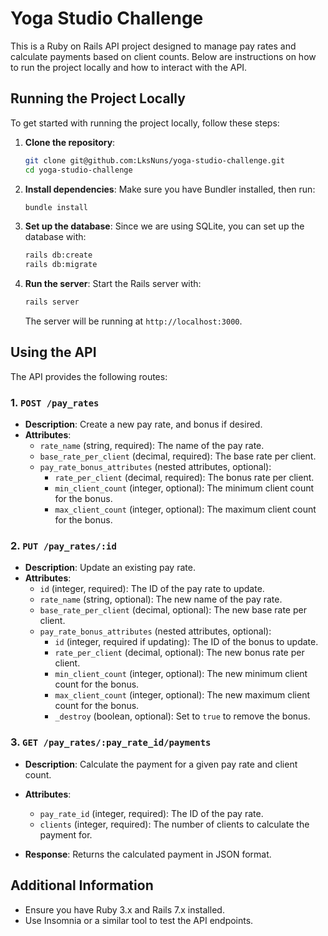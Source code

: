 # Yoga Studio Challenge

This is a Ruby on Rails API project designed to manage pay rates and calculate payments based on client counts. Below are instructions on how to run the project locally and how to interact with the API.

## Running the Project Locally

To get started with running the project locally, follow these steps:

1. **Clone the repository**:
   ```bash
   git clone git@github.com:LksNuns/yoga-studio-challenge.git
   cd yoga-studio-challenge
   ```

2. **Install dependencies**:
   Make sure you have Bundler installed, then run:
   ```bash
   bundle install
   ```

3. **Set up the database**:
   Since we are using SQLite, you can set up the database with:
   ```bash
   rails db:create
   rails db:migrate
   ```

4. **Run the server**:
   Start the Rails server with:
   ```bash
   rails server
   ```

   The server will be running at `http://localhost:3000`.

## Using the API

The API provides the following routes:

### 1. `POST /pay_rates`

- **Description**: Create a new pay rate, and bonus if desired.
- **Attributes**:
  - `rate_name` (string, required): The name of the pay rate.
  - `base_rate_per_client` (decimal, required): The base rate per client.
  - `pay_rate_bonus_attributes` (nested attributes, optional):
    - `rate_per_client` (decimal, required): The bonus rate per client.
    - `min_client_count` (integer, optional): The minimum client count for the bonus.
    - `max_client_count` (integer, optional): The maximum client count for the bonus.

### 2. `PUT /pay_rates/:id`

- **Description**: Update an existing pay rate.
- **Attributes**:
  - `id` (integer, required): The ID of the pay rate to update.
  - `rate_name` (string, optional): The new name of the pay rate.
  - `base_rate_per_client` (decimal, optional): The new base rate per client.
  - `pay_rate_bonus_attributes` (nested attributes, optional):
    - `id` (integer, required if updating): The ID of the bonus to update.
    - `rate_per_client` (decimal, optional): The new bonus rate per client.
    - `min_client_count` (integer, optional): The new minimum client count for the bonus.
    - `max_client_count` (integer, optional): The new maximum client count for the bonus.
    - `_destroy` (boolean, optional): Set to `true` to remove the bonus.

### 3. `GET /pay_rates/:pay_rate_id/payments`

- **Description**: Calculate the payment for a given pay rate and client count.
- **Attributes**:
  - `pay_rate_id` (integer, required): The ID of the pay rate.
  - `clients` (integer, required): The number of clients to calculate the payment for.

- **Response**: Returns the calculated payment in JSON format.

## Additional Information

- Ensure you have Ruby 3.x and Rails 7.x installed.
- Use Insomnia or a similar tool to test the API endpoints.
